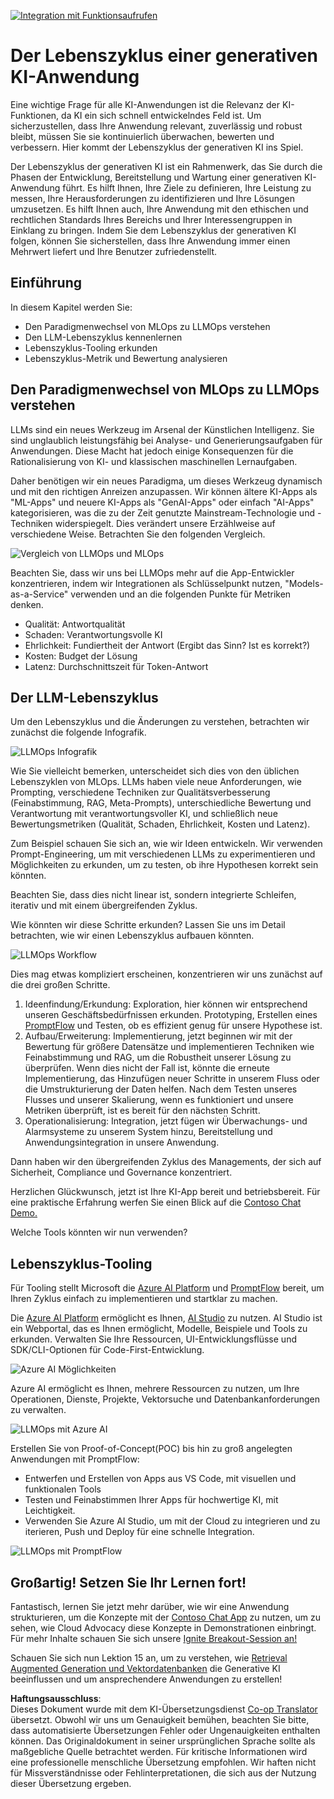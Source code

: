 <!--
CO_OP_TRANSLATOR_METADATA:
{
  "original_hash": "27a5347a5022d5ef0a72ab029b03526a",
  "translation_date": "2025-05-19T23:18:45+00:00",
  "source_file": "14-the-generative-ai-application-lifecycle/README.md",
  "language_code": "de"
}
-->
[![Integration mit Funktionsaufrufen](../../../translated_images/14-lesson-banner.0b85d0b37979269e80a18bb1e758e1ccca0a2195b426a0af666c8ad14aee60b0.de.png)](https://aka.ms/gen-ai-lesson14-gh?WT.mc_id=academic-105485-koreyst)

# Der Lebenszyklus einer generativen KI-Anwendung

Eine wichtige Frage für alle KI-Anwendungen ist die Relevanz der KI-Funktionen, da KI ein sich schnell entwickelndes Feld ist. Um sicherzustellen, dass Ihre Anwendung relevant, zuverlässig und robust bleibt, müssen Sie sie kontinuierlich überwachen, bewerten und verbessern. Hier kommt der Lebenszyklus der generativen KI ins Spiel.

Der Lebenszyklus der generativen KI ist ein Rahmenwerk, das Sie durch die Phasen der Entwicklung, Bereitstellung und Wartung einer generativen KI-Anwendung führt. Es hilft Ihnen, Ihre Ziele zu definieren, Ihre Leistung zu messen, Ihre Herausforderungen zu identifizieren und Ihre Lösungen umzusetzen. Es hilft Ihnen auch, Ihre Anwendung mit den ethischen und rechtlichen Standards Ihres Bereichs und Ihrer Interessengruppen in Einklang zu bringen. Indem Sie dem Lebenszyklus der generativen KI folgen, können Sie sicherstellen, dass Ihre Anwendung immer einen Mehrwert liefert und Ihre Benutzer zufriedenstellt.

## Einführung

In diesem Kapitel werden Sie:

- Den Paradigmenwechsel von MLOps zu LLMOps verstehen
- Den LLM-Lebenszyklus kennenlernen
- Lebenszyklus-Tooling erkunden
- Lebenszyklus-Metrik und Bewertung analysieren

## Den Paradigmenwechsel von MLOps zu LLMOps verstehen

LLMs sind ein neues Werkzeug im Arsenal der Künstlichen Intelligenz. Sie sind unglaublich leistungsfähig bei Analyse- und Generierungsaufgaben für Anwendungen. Diese Macht hat jedoch einige Konsequenzen für die Rationalisierung von KI- und klassischen maschinellen Lernaufgaben.

Daher benötigen wir ein neues Paradigma, um dieses Werkzeug dynamisch und mit den richtigen Anreizen anzupassen. Wir können ältere KI-Apps als "ML-Apps" und neuere KI-Apps als "GenAI-Apps" oder einfach "AI-Apps" kategorisieren, was die zu der Zeit genutzte Mainstream-Technologie und -Techniken widerspiegelt. Dies verändert unsere Erzählweise auf verschiedene Weise. Betrachten Sie den folgenden Vergleich.

![Vergleich von LLMOps und MLOps](../../../translated_images/01-llmops-shift.82d7bf6eb2d98a01e35f234df654e9aa4ebec89792f274695a5da8dc3f388084.de.png)

Beachten Sie, dass wir uns bei LLMOps mehr auf die App-Entwickler konzentrieren, indem wir Integrationen als Schlüsselpunkt nutzen, "Models-as-a-Service" verwenden und an die folgenden Punkte für Metriken denken.

- Qualität: Antwortqualität
- Schaden: Verantwortungsvolle KI
- Ehrlichkeit: Fundiertheit der Antwort (Ergibt das Sinn? Ist es korrekt?)
- Kosten: Budget der Lösung
- Latenz: Durchschnittszeit für Token-Antwort

## Der LLM-Lebenszyklus

Um den Lebenszyklus und die Änderungen zu verstehen, betrachten wir zunächst die folgende Infografik.

![LLMOps Infografik](../../../translated_images/02-llmops.287de964b5ce9577678b7f053efb3a3c92adf0852c882c5bae94c11b7563e4db.de.png)

Wie Sie vielleicht bemerken, unterscheidet sich dies von den üblichen Lebenszyklen von MLOps. LLMs haben viele neue Anforderungen, wie Prompting, verschiedene Techniken zur Qualitätsverbesserung (Feinabstimmung, RAG, Meta-Prompts), unterschiedliche Bewertung und Verantwortung mit verantwortungsvoller KI, und schließlich neue Bewertungsmetriken (Qualität, Schaden, Ehrlichkeit, Kosten und Latenz).

Zum Beispiel schauen Sie sich an, wie wir Ideen entwickeln. Wir verwenden Prompt-Engineering, um mit verschiedenen LLMs zu experimentieren und Möglichkeiten zu erkunden, um zu testen, ob ihre Hypothesen korrekt sein könnten.

Beachten Sie, dass dies nicht linear ist, sondern integrierte Schleifen, iterativ und mit einem übergreifenden Zyklus.

Wie könnten wir diese Schritte erkunden? Lassen Sie uns im Detail betrachten, wie wir einen Lebenszyklus aufbauen könnten.

![LLMOps Workflow](../../../translated_images/03-llm-stage-flows.f3b87c210c1fe37084a7b7408877ff1688e2dc565694789820ec259e76d4ed05.de.png)

Dies mag etwas kompliziert erscheinen, konzentrieren wir uns zunächst auf die drei großen Schritte.

1. Ideenfindung/Erkundung: Exploration, hier können wir entsprechend unseren Geschäftsbedürfnissen erkunden. Prototyping, Erstellen eines [PromptFlow](https://microsoft.github.io/promptflow/index.html?WT.mc_id=academic-105485-koreyst) und Testen, ob es effizient genug für unsere Hypothese ist.
2. Aufbau/Erweiterung: Implementierung, jetzt beginnen wir mit der Bewertung für größere Datensätze und implementieren Techniken wie Feinabstimmung und RAG, um die Robustheit unserer Lösung zu überprüfen. Wenn dies nicht der Fall ist, könnte die erneute Implementierung, das Hinzufügen neuer Schritte in unserem Fluss oder die Umstrukturierung der Daten helfen. Nach dem Testen unseres Flusses und unserer Skalierung, wenn es funktioniert und unsere Metriken überprüft, ist es bereit für den nächsten Schritt.
3. Operationalisierung: Integration, jetzt fügen wir Überwachungs- und Alarmsysteme zu unserem System hinzu, Bereitstellung und Anwendungsintegration in unsere Anwendung.

Dann haben wir den übergreifenden Zyklus des Managements, der sich auf Sicherheit, Compliance und Governance konzentriert.

Herzlichen Glückwunsch, jetzt ist Ihre KI-App bereit und betriebsbereit. Für eine praktische Erfahrung werfen Sie einen Blick auf die [Contoso Chat Demo.](https://nitya.github.io/contoso-chat/?WT.mc_id=academic-105485-koreys)

Welche Tools könnten wir nun verwenden?

## Lebenszyklus-Tooling

Für Tooling stellt Microsoft die [Azure AI Platform](https://azure.microsoft.com/solutions/ai/?WT.mc_id=academic-105485-koreys) und [PromptFlow](https://microsoft.github.io/promptflow/index.html?WT.mc_id=academic-105485-koreyst) bereit, um Ihren Zyklus einfach zu implementieren und startklar zu machen.

Die [Azure AI Platform](https://azure.microsoft.com/solutions/ai/?WT.mc_id=academic-105485-koreys) ermöglicht es Ihnen, [AI Studio](https://ai.azure.com/?WT.mc_id=academic-105485-koreys) zu nutzen. AI Studio ist ein Webportal, das es Ihnen ermöglicht, Modelle, Beispiele und Tools zu erkunden. Verwalten Sie Ihre Ressourcen, UI-Entwicklungsflüsse und SDK/CLI-Optionen für Code-First-Entwicklung.

![Azure AI Möglichkeiten](../../../translated_images/04-azure-ai-platform.bf903e8cdf00f73896d804bd8e6bea62f5280498c998271bd5629c1efa8b466f.de.png)

Azure AI ermöglicht es Ihnen, mehrere Ressourcen zu nutzen, um Ihre Operationen, Dienste, Projekte, Vektorsuche und Datenbankanforderungen zu verwalten.

![LLMOps mit Azure AI](../../../translated_images/05-llm-azure-ai-prompt.dc29c0d74b1dd939f7c6cbf28b1fee54b9a846ba04d4068c40134e2627cb7232.de.png)

Erstellen Sie von Proof-of-Concept(POC) bis hin zu groß angelegten Anwendungen mit PromptFlow:

- Entwerfen und Erstellen von Apps aus VS Code, mit visuellen und funktionalen Tools
- Testen und Feinabstimmen Ihrer Apps für hochwertige KI, mit Leichtigkeit.
- Verwenden Sie Azure AI Studio, um mit der Cloud zu integrieren und zu iterieren, Push und Deploy für eine schnelle Integration.

![LLMOps mit PromptFlow](../../../translated_images/06-llm-promptflow.8f0a6fcbea793a042a3db89ca1db1aa8fd540526958c97b5e894748fb4a87edd.de.png)

## Großartig! Setzen Sie Ihr Lernen fort!

Fantastisch, lernen Sie jetzt mehr darüber, wie wir eine Anwendung strukturieren, um die Konzepte mit der [Contoso Chat App](https://nitya.github.io/contoso-chat/?WT.mc_id=academic-105485-koreyst) zu nutzen, um zu sehen, wie Cloud Advocacy diese Konzepte in Demonstrationen einbringt. Für mehr Inhalte schauen Sie sich unsere [Ignite Breakout-Session an!
](https://www.youtube.com/watch?v=DdOylyrTOWg)

Schauen Sie sich nun Lektion 15 an, um zu verstehen, wie [Retrieval Augmented Generation und Vektordatenbanken](../15-rag-and-vector-databases/README.md?WT.mc_id=academic-105485-koreyst) die Generative KI beeinflussen und um ansprechendere Anwendungen zu erstellen!

**Haftungsausschluss**:  
Dieses Dokument wurde mit dem KI-Übersetzungsdienst [Co-op Translator](https://github.com/Azure/co-op-translator) übersetzt. Obwohl wir uns um Genauigkeit bemühen, beachten Sie bitte, dass automatisierte Übersetzungen Fehler oder Ungenauigkeiten enthalten können. Das Originaldokument in seiner ursprünglichen Sprache sollte als maßgebliche Quelle betrachtet werden. Für kritische Informationen wird eine professionelle menschliche Übersetzung empfohlen. Wir haften nicht für Missverständnisse oder Fehlinterpretationen, die sich aus der Nutzung dieser Übersetzung ergeben.